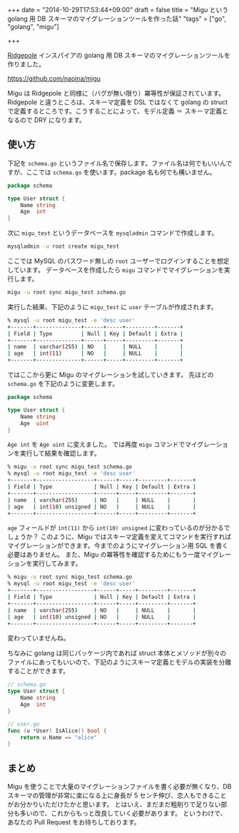 +++
date = "2014-10-29T17:53:44+09:00"
draft = false
title = "Migu という golang 用 DB スキーマのマイグレーションツールを作った話"
"tags" = ["go", "golang", "migu"]

+++

[Ridgepole](https://github.com/winebarrel/ridgepole) インスパイアの golang 用 DB スキーマのマイグレーションツールを作りました。

https://github.com/naoina/migu

Migu は Ridgepole と同様に（バグが無い限り）冪等性が保証されています。
Ridgepole と違うところは、スキーマ定義を DSL ではなくて golang の struct で定義するところです。こうすることによって、モデル定義 ＝ スキーマ定義となるので DRY になります。

## 使い方

下記を `schema.go` というファイル名で保存します。ファイル名は何でもいいんですが、ここでは `schema.go` を使います。package 名も何でも構いません。

```go
package schema

type User struct {
    Name string
    Age  int
}
```

次に `migu_test` というデータベースを `mysqladmin` コマンドで作成します。

```bash
mysqladmin -u root create migu_test
```

ここでは MySQL のパスワード無しの `root` ユーザーでログインすることを想定しています。
データベースを作成したら `migu` コマンドでマイグレーションを実行します。

```bash
migu -u root sync migu_test schema.go
```

実行した結果、下記のように `migu_test` に `user` テーブルが作成されます。

```bash
% mysql -u root migu_test -e 'desc user'
+-------+--------------+------+-----+---------+-------+
| Field | Type         | Null | Key | Default | Extra |
+-------+--------------+------+-----+---------+-------+
| name  | varchar(255) | NO   |     | NULL    |       |
| age   | int(11)      | NO   |     | NULL    |       |
+-------+--------------+------+-----+---------+-------+
```

ではここから更に Migu のマイグレーションを試していきます。
先ほどの `schema.go` を下記のように変更します。

```go
package schema

type User struct {
    Name string
    Age  uint
}
```

`Age int` を `Age uint` に変えました。
では再度 `migu` コマンドでマイグレーションを実行して結果を確認します。

```bash
% migu -u root sync migu_test schema.go
% mysql -u root migu_test -e 'desc user'
+-------+------------------+------+-----+---------+-------+
| Field | Type             | Null | Key | Default | Extra |
+-------+------------------+------+-----+---------+-------+
| name  | varchar(255)     | NO   |     | NULL    |       |
| age   | int(10) unsigned | NO   |     | NULL    |       |
+-------+------------------+------+-----+---------+-------+
```

`age` フィールドが `int(11)` から `int(10) unsigned` に変わっているのが分かるでしょうか？
このように、Migu ではスキーマ定義を変えてコマンドを実行すればマイグレーションができます。今までのようにマイグレーション用 SQL を書く必要はありません。
また、Migu の冪等性を確認するためにもう一度マイグレーションを実行してみます。

```bash
% migu -u root sync migu_test schema.go
% mysql -u root migu_test -e 'desc user'
+-------+------------------+------+-----+---------+-------+
| Field | Type             | Null | Key | Default | Extra |
+-------+------------------+------+-----+---------+-------+
| name  | varchar(255)     | NO   |     | NULL    |       |
| age   | int(10) unsigned | NO   |     | NULL    |       |
+-------+------------------+------+-----+---------+-------+
```

変わっていませんね。

ちなみに golang は同じパッケージ内であれば struct 本体とメソッドが別々のファイルにあってもいいので、下記のようにスキーマ定義とモデルの実装を分離することができます。

```go
// schema.go
type User struct {
    Name string
    Age  int
}
```

```go
// user.go
func (u *User) IsAlice() bool {
    return u.Name == "alice"
}
```

## まとめ

Migu を使うことで大量のマイグレーションファイルを書く必要が無くなり、DB スキーマの管理が非常に楽になる上に身長が 5 センチ伸び、恋人もできることがお分かりいただけたかと思います。
とはいえ、まだまだ粗削りで足りない部分も多いので、これからもっと改良していく必要があります。
というわけで、あなたの Pull Request をお待ちしております。
